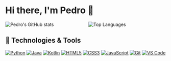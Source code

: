 # Hi there, I'm Pedro 👋 

<div style="display: grid; grid-template-columns: 1fr 1fr; gap: 1rem;">
  <img src="https://github-readme-stats.vercel.app/api?username=anuraghazra&show_icons=true&theme=tokyonight" alt="Pedro's GitHub stats">
  <img src="https://github-readme-stats.vercel.app/api/top-langs/?username=PedroMoreira-a22002701&layout=compacttrue&theme=tokyonight" alt="Top Languages">
</div>

## 🔧 Technologies & Tools
[![Python](https://img.shields.io/badge/-Python-3776AB?style=flat-square&logo=python&logoColor=white)](https://python.org/)
[![Java](https://img.shields.io/badge/-Java-007396?style=flat-square&logo=java&logoColor=white)](https://java.com/)
[![Kotlin](https://img.shields.io/badge/-Kotlin-0095D5?style=flat-square&logo=kotlin&logoColor=white)](https://kotlinlang.org/)
[![HTML5](https://img.shields.io/badge/-HTML5-E34F26?style=flat-square&logo=html5&logoColor=white)](https://developer.mozilla.org/en-US/docs/Glossary/HTML5)
[![CSS3](https://img.shields.io/badge/-CSS3-1572B6?style=flat-square&logo=css3&logoColor=white)](https://developer.mozilla.org/en-US/docs/Web/CSS)
[![JavaScript](https://img.shields.io/badge/-JavaScript-F7DF1E?style=flat-square&logo=javascript&logoColor=black)](https://developer.mozilla.org/en-US/docs/Web/JavaScript)
[![Git](https://img.shields.io/badge/-Git-F05032?style=flat-square&logo=git&logoColor=white)](https://git-scm.com/)
[![VS Code](https://img.shields.io/badge/-VS_Code-007ACC?style=flat-square&logo=visual-studio-code&logoColor=white)](https://code.visualstudio.com/)


